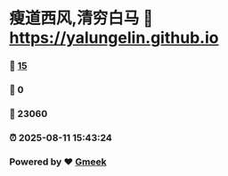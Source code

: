 # 瘦道西风,清穷白马 :link: https://yalungelin.github.io 
### :page_facing_up: [15](https://yalungelin.github.io/tag.html) 
### :speech_balloon: 0 
### :hibiscus: 23060 
### :alarm_clock: 2025-08-11 15:43:24 
### Powered by :heart: [Gmeek](https://github.com/Meekdai/Gmeek)
